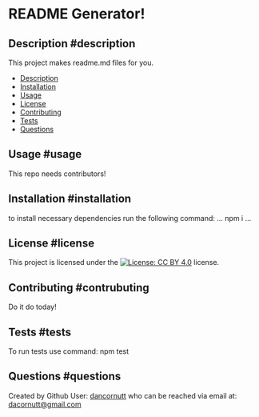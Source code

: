 # README Generator!

## Description #description

This project makes readme.md files for you.

* [Description](#description)
* [Installation](#installation)
* [Usage](#usage)
* [License](#license)
* [Contributing](#contributing)
* [Tests](#tests)
* [Questions](#questions)

## Usage #usage

This repo needs contributors!
## Installation #installation

to install necessary dependencies run the following command:
...
npm i
...
## License #license

This project is licensed under the [![License: CC BY 4.0](https://licensebuttons.net/l/by/4.0/80x15.png)](http://creativecommons.org/licenses/by/4.0/) license.
## Contributing #contrubuting

Do it do today!
## Tests #tests

To run tests use command: npm test
## Questions #questions

Created by Github User: [dancornutt](https://github.com/dancornutt) who can be reached via email at: dacornutt@gmail.com

